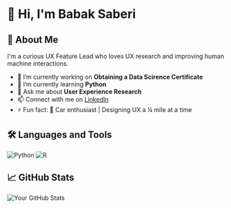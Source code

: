 # 👋 Hi, I'm Babak Saberi

## 🚀 About Me
I'm a curious UX Feature Lead who loves UX research and improving human machine interactions.

- 🔭 I’m currently working on **Obtaining a Data Scirence Certificate**
- 🌱 I’m currently learning **Python**
- 💬 Ask me about **User Experience Research**
- 📫 Connect with me on [LinkedIn](https://www.linkedin.com/in/babak-saberi)
- ⚡ Fun fact: 🚗 Car enthusiast | Designing UX a ¼ mile at a time


## 🛠️ Languages and Tools
![Python](https://img.shields.io/badge/-Python-3776AB?style=flat&logo=python&logoColor=white)
![R](https://img.shields.io/badge/-R-276DC3?style=flat&logo=r&logoColor=white)

## 📈 GitHub Stats
![Your GitHub Stats](https://github-readme-stats.vercel.app/api?username=basaberi6&show_icons=true&hide_title=true)
